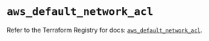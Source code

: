 # `aws_default_network_acl`

Refer to the Terraform Registry for docs: [`aws_default_network_acl`](https://registry.terraform.io/providers/hashicorp/aws/6.0.0/docs/resources/default_network_acl).
